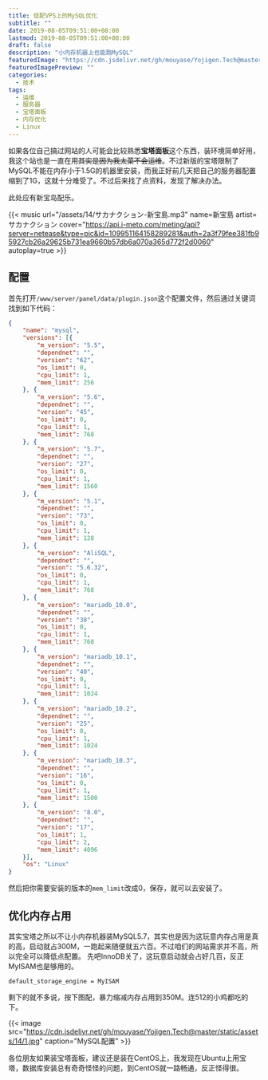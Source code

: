 ```yaml
---
title: 低配VPS上的MySQL优化
subtitle: ""
date: 2019-08-05T09:51:00+08:00
lastmod: 2019-08-05T09:51:00+08:00
draft: false
description: "小内存机器上也能跑MySQL"
featuredImage: "https://cdn.jsdelivr.net/gh/mouyase/Yojigen.Tech@master/static/assets/14/cover.gif"
featuredImagePreview: ""
categories: 
  - 技术
tags: 
  - 运维
  - 服务器
  - 宝塔面板
  - 内存优化
  - Linux
---
```


<!--more-->

如果各位自己搞过网站的人可能会比较熟悉**宝塔面板**这个东西，装环境简单好用，我这个站也是一直在用~~其实是因为我太菜不会运维~~。不过新版的宝塔限制了MySQL不能在内存小于1.5G的机器里安装，而我正好前几天把自己的服务器配置缩到了1G，这就十分难受了。不过后来找了点资料，发现了解决办法。

此处应有新宝岛配乐。

{{< music url="/assets/14/サカナクション-新宝島.mp3" name=新宝島 artist=サカナクション cover="https://api.i-meto.com/meting/api?server=netease&type=pic&id=109951164158289281&auth=2a3f79fee381fb95927cb26a29625b731ea9660b57db6a070a365d772f2d0060" autoplay=true >}}

<!-- <audio controls="controls" autoplay loop src="/music/サカナクション-新宝島.mp3" style="width:100%"></audio> -->

## 配置
首先打开`/www/server/panel/data/plugin.json`这个配置文件，然后通过关键词找到如下代码：

```json
{
	"name": "mysql",
	"versions": [{
		"m_version": "5.5",
		"dependnet": "",
		"version": "62",
		"os_limit": 0,
		"cpu_limit": 1,
		"mem_limit": 256
	}, {
		"m_version": "5.6",
		"dependnet": "",
		"version": "45",
		"os_limit": 0,
		"cpu_limit": 1,
		"mem_limit": 768
	}, {
		"m_version": "5.7",
		"dependnet": "",
		"version": "27",
		"os_limit": 0,
		"cpu_limit": 1,
		"mem_limit": 1560
	}, {
		"m_version": "5.1",
		"dependnet": "",
		"version": "73",
		"os_limit": 0,
		"cpu_limit": 1,
		"mem_limit": 128
	}, {
		"m_version": "AliSQL",
		"dependnet": "",
		"version": "5.6.32",
		"os_limit": 0,
		"cpu_limit": 1,
		"mem_limit": 768
	}, {
		"m_version": "mariadb_10.0",
		"dependnet": "",
		"version": "38",
		"os_limit": 0,
		"cpu_limit": 1,
		"mem_limit": 768
	}, {
		"m_version": "mariadb_10.1",
		"dependnet": "",
		"version": "40",
		"os_limit": 0,
		"cpu_limit": 1,
		"mem_limit": 1024
	}, {
		"m_version": "mariadb_10.2",
		"dependnet": "",
		"version": "25",
		"os_limit": 0,
		"cpu_limit": 1,
		"mem_limit": 1024
	}, {
		"m_version": "mariadb_10.3",
		"dependnet": "",
		"version": "16",
		"os_limit": 0,
		"cpu_limit": 1,
		"mem_limit": 1500
	}, {
		"m_version": "8.0",
		"dependnet": "",
		"version": "17",
		"os_limit": 1,
		"cpu_limit": 2,
		"mem_limit": 4096
	}],
	"os": "Linux"
}
```
然后把你需要安装的版本的`mem_limit`改成0，保存，就可以去安装了。

## 优化内存占用
其实宝塔之所以不让小内存机器装MySQL5.7，其实也是因为这玩意内存占用是真的高，启动就占300M，一跑起来随便就五六百。不过咱们的网站需求并不高，所以完全可以降低点配置。
先吧InnoDB关了，这玩意启动就会占好几百，反正MyISAM也是够用的。

```
default_storage_engine = MyISAM
```

剩下的就不多说，按下图配，暴力缩减内存占用到350M。连512的小鸡都吃的下。

{{< image src="https://cdn.jsdelivr.net/gh/mouyase/Yojigen.Tech@master/static/assets/14/1.jpg" caption="MySQL配置" >}}


各位朋友如果装宝塔面板，建议还是装在CentOS上，我发现在Ubuntu上用宝塔，数据库安装总有奇奇怪怪的问题，到CentOS就一路畅通，反正怪得很。